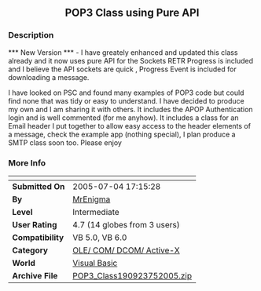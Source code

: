 ﻿<div align="center">

## POP3 Class using Pure API


</div>

### Description

*** New Version *** - I have greately enhanced and updated this class already and it now uses pure API for the Sockets RETR Progress is included and I believe the API sockets are quick , Progress Event is included for downloading a message.

I have looked on PSC and found many examples of POP3 code but could find none that was tidy or easy to understand. I have decided to produce my own and I am sharing it with others. It includes the APOP Authentication login and is well commented (for me anyhow). It includes a class for an Email header I put together to allow easy access to the header elements of a message, check the example app (nothing special), I plan produce a SMTP class soon too. Please enjoy
 
### More Info
 


<span>             |<span>
---                |---
**Submitted On**   |2005-07-04 17:15:28
**By**             |[MrEnigma](https://github.com/Planet-Source-Code/PSCIndex/blob/master/ByAuthor/mrenigma.md)
**Level**          |Intermediate
**User Rating**    |4.7 (14 globes from 3 users)
**Compatibility**  |VB 5\.0, VB 6\.0
**Category**       |[OLE/ COM/ DCOM/ Active\-X](https://github.com/Planet-Source-Code/PSCIndex/blob/master/ByCategory/ole-com-dcom-active-x__1-29.md)
**World**          |[Visual Basic](https://github.com/Planet-Source-Code/PSCIndex/blob/master/ByWorld/visual-basic.md)
**Archive File**   |[POP3\_Class190923752005\.zip](https://github.com/Planet-Source-Code/mrenigma-pop3-class-using-pure-api__1-61524/archive/master.zip)








